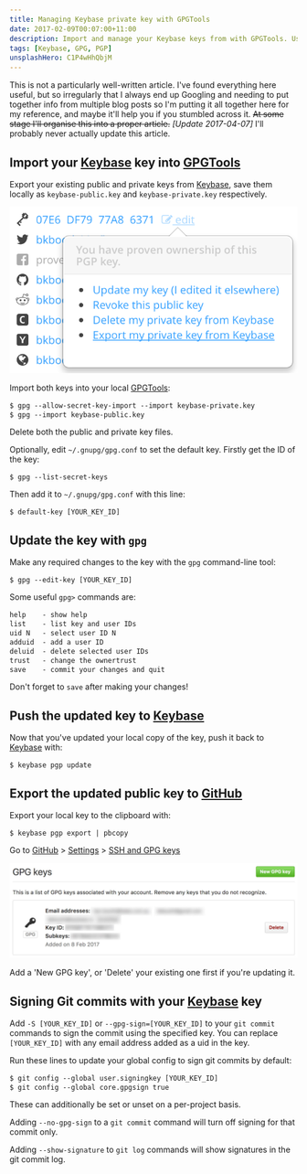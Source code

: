 ```yaml
---
title: Managing Keybase private key with GPGTools
date: 2017-02-09T00:07:00+11:00
description: Import and manage your Keybase keys from with GPGTools. Use your Keybase keys to sign Git commits and show as verified on GitHub.
tags: [Keybase, GPG, PGP]
unsplashHero: C1P4wHhQbjM
---
```


This is not a particularly well-written article. I've found everything here useful, but so irregularly that I always end up Googling and needing to put together info from multiple blog posts so I'm putting it all together here for my reference, and maybe it'll help you if you stumbled across it. ~~At some stage I'll organise this into a proper article.~~ _[Update 2017-04-07]_ I'll probably never actually update this article.

## Import your [Keybase][] key into [GPGTools][]

Export your existing public and private keys from [Keybase][], save them locally as `keybase-public.key` and `keybase-private.key` respectively.

![Export private key from Keybase](../../assets/keybase/Screen-Shot-2017-02-08-at-11.23.16-pm.png)

Import both keys into your local [GPGTools][]:

```shell
$ gpg --allow-secret-key-import --import keybase-private.key
$ gpg --import keybase-public.key
```

Delete both the public and private key files.

Optionally, edit `~/.gnupg/gpg.conf` to set the default key. Firstly get the ID of the key:

```shell
$ gpg --list-secret-keys
```

Then add it to `~/.gnupg/gpg.conf` with this line:

```shell
$ default-key [YOUR_KEY_ID]
```

## Update the key with `gpg`

Make any required changes to the key with the `gpg` command-line tool:

```shell
$ gpg --edit-key [YOUR_KEY_ID]
```

Some useful `gpg>` commands are:

```none
help    - show help
list    - list key and user IDs
uid N   - select user ID N
adduid  - add a user ID
deluid  - delete selected user IDs
trust   - change the ownertrust
save    - commit your changes and quit
```

Don't forget to `save` after making your changes!

## Push the updated key to [Keybase][]

Now that you've updated your local copy of the key, push it back to [Keybase][] with:

```shell
$ keybase pgp update
```

## Export the updated public key to [GitHub][]

Export your local key to the clipboard with:

```shell
$ keybase pgp export | pbcopy
```

Go to [GitHub][] > [Settings](https://github.com/settings/profile) > [SSH and GPG keys](https://github.com/settings/keys)

![Manage GPG keys on GitHub](../../assets/keybase/Screen-Shot-2017-02-08-at-11.52.57-pm.jpg)

Add a 'New GPG key', or 'Delete' your existing one first if you're updating it.

## Signing Git commits with your [Keybase][] key

Add `-S [YOUR_KEY_ID]` or `--gpg-sign=[YOUR_KEY_ID]` to your `git commit` commands to sign the commit using the specified key. You can replace `[YOUR_KEY_ID]` with any email address added as a uid in the key.

Run these lines to update your global config to sign git commits by default:

```shell
$ git config --global user.signingkey [YOUR_KEY_ID]
$ git config --global core.gpgsign true
```

These can additionally be set or unset on a per-project basis.

Adding `--no-gpg-sign` to a `git commit` command will turn off signing for that commit only.

Adding `--show-signature` to `git log` commands will show signatures in the git commit log.

[keybase]: https://keybase.io/ 'Keybase'
[gpgtools]: https://gpgtools.org/ 'GPGTools'
[github]: https://github.com/ 'GitHub'
